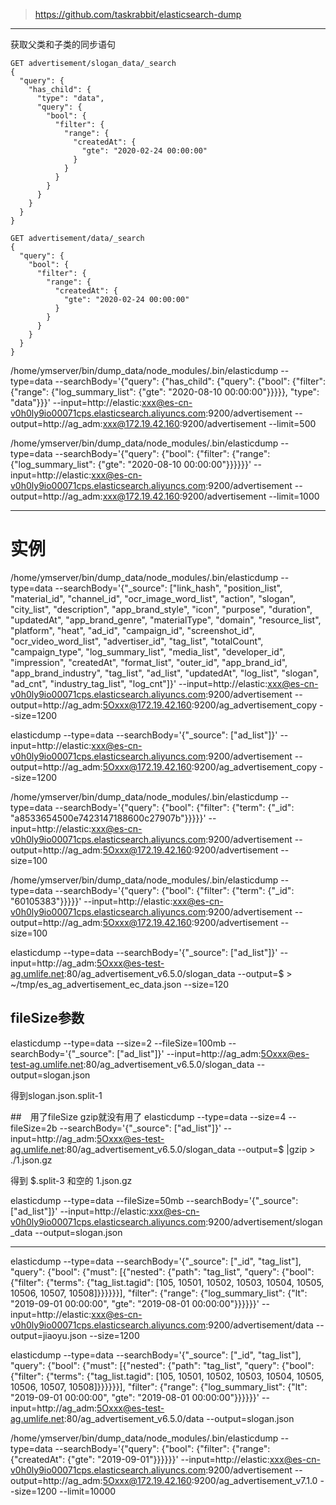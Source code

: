 > https://github.com/taskrabbit/elasticsearch-dump


----



获取父类和子类的同步语句
```
GET advertisement/slogan_data/_search
{
  "query": {
    "has_child": {
      "type": "data",
      "query": {
        "bool": {
          "filter": {
            "range": {
              "createdAt": {
                "gte": "2020-02-24 00:00:00"
              }
            }
          }
        }
      }
    }
  }
}

GET advertisement/data/_search
{
  "query": {
    "bool": {
      "filter": {
        "range": {
          "createdAt": {
            "gte": "2020-02-24 00:00:00"
          }
        }
      }
    }
  }
}
```

/home/ymserver/bin/dump_data/node_modules/.bin/elasticdump --type=data --searchBody='{"query": {"has_child": {"query": {"bool": {"filter": {"range": {"log_summary_list": {"gte": "2020-08-10 00:00:00"}}}}}, "type": "data"}}}' --input=http://elastic:xxx@es-cn-v0h0ly9io00071cps.elasticsearch.aliyuncs.com:9200/advertisement --output=http://ag_adm:xxx@172.19.42.160:9200/advertisement --limit=500

    
/home/ymserver/bin/dump_data/node_modules/.bin/elasticdump --type=data --searchBody='{"query": {"bool": {"filter": {"range": {"log_summary_list": {"gte": "2020-08-10 00:00:00"}}}}}}' --input=http://elastic:xxx@es-cn-v0h0ly9io00071cps.elasticsearch.aliyuncs.com:9200/advertisement --output=http://ag_adm:xxx@172.19.42.160:9200/advertisement --limit=1000


---
# 实例

/home/ymserver/bin/dump_data/node_modules/.bin/elasticdump --type=data --searchBody='{"_source": ["link_hash", "position_list", "material_id", "channel_id", "ocr_image_word_list", "action", "slogan", "city_list", "description", "app_brand_style", "icon", "purpose", "duration", "updatedAt", "app_brand_genre", "materialType", "domain", "resource_list", "platform", "heat", "ad_id", "campaign_id", "screenshot_id", "ocr_video_word_list", "advertiser_id", "tag_list", "totalCount", "campaign_type", "log_summary_list", "media_list", "developer_id", "impression", "createdAt", "format_list", "outer_id", "app_brand_id", "app_brand_industry", "tag_list", "ad_list", "updatedAt", "log_list", "slogan", "ad_cnt", "industry_tag_list", "log_cnt"]}' --input=http://elastic:xxx@es-cn-v0h0ly9io00071cps.elasticsearch.aliyuncs.com:9200/advertisement --output=http://ag_adm:5Oxxx@172.19.42.160:9200/ag_advertisement_copy --size=1200


elasticdump --type=data --searchBody='{"_source": ["ad_list"]}' --input=http://elastic:xxx@es-cn-v0h0ly9io00071cps.elasticsearch.aliyuncs.com:9200/advertisement --output=http://ag_adm:5Oxxx@172.19.42.160:9200/ag_advertisement_copy --size=1200

/home/ymserver/bin/dump_data/node_modules/.bin/elasticdump --type=data --searchBody='{"query": {"bool": {"filter": {"term": {"_id": "a8533654500e7423147188600c27907b"}}}}}' --input=http://elastic:xxx@es-cn-v0h0ly9io00071cps.elasticsearch.aliyuncs.com:9200/advertisement --output=http://ag_adm:5Oxxx@172.19.42.160:9200/advertisement --size=100

/home/ymserver/bin/dump_data/node_modules/.bin/elasticdump --type=data --searchBody='{"query": {"bool": {"filter": {"term": {"_id": "60105383"}}}}}' --input=http://elastic:xxx@es-cn-v0h0ly9io00071cps.elasticsearch.aliyuncs.com:9200/advertisement --output=http://ag_adm:5Oxxx@172.19.42.160:9200/advertisement --size=100


elasticdump --type=data --searchBody='{"_source": ["ad_list"]}' --input=http://ag_adm:5Oxxx@es-test-ag.umlife.net:80/ag_advertisement_v6.5.0/slogan_data --output=$ > ~/tmp/es_ag_advertisement_ec_data.json --size=120

## fileSize参数
elasticdump --type=data --size=2 --fileSize=100mb  --searchBody='{"_source": ["ad_list"]}' --input=http://ag_adm:5Oxxx@es-test-ag.umlife.net:80/ag_advertisement_v6.5.0/slogan_data --output=slogan.json

得到slogan.json.split-1

##　用了fileSize gzip就没有用了
elasticdump --type=data --size=4 --fileSize=2b  --searchBody='{"_source": ["ad_list"]}' --input=http://ag_adm:5Oxxx@es-test-ag.umlife.net:80/ag_advertisement_v6.5.0/slogan_data --output=$ |gzip > ./1.json.gz

得到 $.split-3  和空的 1.json.gz


elasticdump --type=data --fileSize=50mb  --searchBody='{"_source": ["ad_list"]}' --input=http://elastic:xxx@es-cn-v0h0ly9io00071cps.elasticsearch.aliyuncs.com:9200/advertisement/slogan_data --output=slogan.json


---
elasticdump --type=data --searchBody='{"_source": ["_id", "tag_list"], "query": {"bool": {"must": [{"nested": {"path": "tag_list", "query": {"bool": {"filter": {"terms": {"tag_list.tagid": [105, 10501, 10502, 10503, 10504, 10505, 10506, 10507, 10508]}}}}}}], "filter": {"range": {"log_summary_list": {"lt": "2019-09-01 00:00:00", "gte": "2019-08-01 00:00:00"}}}}}}' --input=http://elastic:xxx@es-cn-v0h0ly9io00071cps.elasticsearch.aliyuncs.com:9200/advertisement/data --output=jiaoyu.json --size=1200



elasticdump --type=data  --searchBody='{"_source": ["_id", "tag_list"], "query": {"bool": {"must": [{"nested": {"path": "tag_list", "query": {"bool": {"filter": {"terms": {"tag_list.tagid": [105, 10501, 10502, 10503, 10504, 10505, 10506, 10507, 10508]}}}}}}], "filter": {"range": {"log_summary_list": {"lt": "2019-09-01 00:00:00", "gte": "2019-08-01 00:00:00"}}}}}}'  --input=http://ag_adm:5Oxxx@es-test-ag.umlife.net:80/ag_advertisement_v6.5.0/data --output=slogan.json



/home/ymserver/bin/dump_data/node_modules/.bin/elasticdump --type=data --searchBody='{"query": {"bool": {"filter": {"range": {"createdAt": {"gte": "2019-09-01"}}}}}}' --input=http://elastic:xxx@es-cn-v0h0ly9io00071cps.elasticsearch.aliyuncs.com:9200/advertisement --output=http://ag_adm:5Oxxx@172.19.42.160:9200/ag_advertisement_v7.1.0 --size=1200 --limit=10000